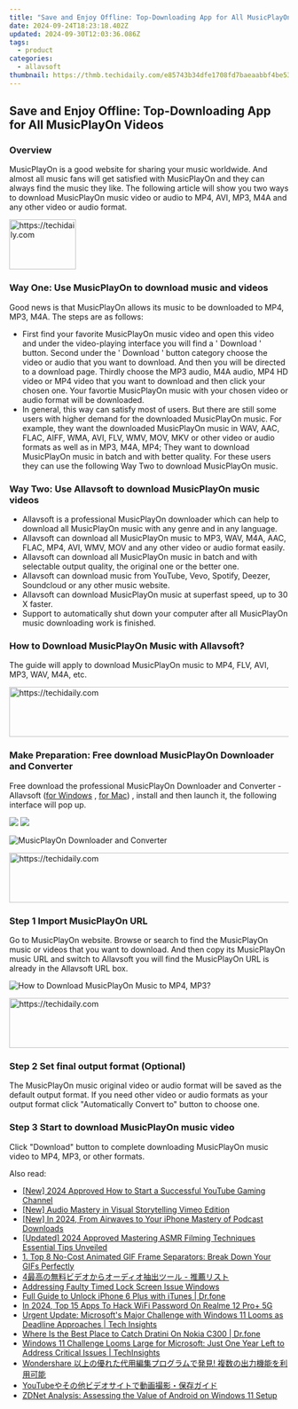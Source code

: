 ```yaml
---
title: "Save and Enjoy Offline: Top-Downloading App for All MusicPlayOn Videos"
date: 2024-09-24T18:23:18.402Z
updated: 2024-09-30T12:03:36.086Z
tags:
  - product
categories:
  - allavsoft
thumbnail: https://thmb.techidaily.com/e85743b34dfe1708fd7baeaabbf4be530a9d0acc972c34955c94cad23467f1e0.jpg
---
```


## Save and Enjoy Offline: Top-Downloading App for All MusicPlayOn Videos

### Overview

MusicPlayOn is a good website for sharing your music worldwide. And almost all music fans will get satisfied with MusicPlayOn and they can always find the music they like. The following article will show you two ways to download MusicPlayOn music video or audio to MP4, AVI, MP3, M4A and any other video or audio format.

<!-- affiliate ads begin -->
<a href="https://aligracehair.sjv.io/c/5597632/2135348/19272" target="_top" id="2135348">
  <img src="//a.impactradius-go.com/display-ad/19272-2135348" border="0" alt="https://techidaily.com" width="120" height="90"/>
</a>
<img height="0" width="0" src="https://aligracehair.sjv.io/i/5597632/2135348/19272" style="position:absolute;visibility:hidden;" border="0" />
<!-- affiliate ads end -->

### Way One: Use MusicPlayOn to download music and videos

Good news is that MusicPlayOn allows its music to be downloaded to MP4, MP3, M4A. The steps are as follows:

* First find your favorite MusicPlayOn music video and open this video and under the video-playing interface you will find a ' Download ' button. Second under the ' Download ' button category choose the video or audio that you want to download. And then you will be directed to a download page. Thirdly choose the MP3 audio, M4A audio, MP4 HD video or MP4 video that you want to download and then click your chosen one. Your favortie MusicPlayOn music with your chosen video or audio format will be downloaded.
* In general, this way can satisfy most of users. But there are still some users with higher demand for the downloaded MusicPlayOn music. For example, they want the downloaded MusicPlayOn music in WAV, AAC, FLAC, AIFF, WMA, AVI, FLV, WMV, MOV, MKV or other video or audio formats as well as in MP3, M4A, MP4; They want to download MusicPlayOn music in batch and with better quality. For these users they can use the following Way Two to download MusicPlayOn music.

### Way Two: Use Allavsoft to download MusicPlayOn music videos

* Allavsoft is a professional MusicPlayOn downloader which can help to download all MusicPlayOn music with any genre and in any language.
* Allavsoft can download all MusicPlayOn music to MP3, WAV, M4A, AAC, FLAC, MP4, AVI, WMV, MOV and any other video or audio format easily.
* Allavsoft can download all MusicPlayOn music in batch and with selectable output quality, the original one or the better one.
* Allavsoft can download music from YouTube, Vevo, Spotify, Deezer, Soundcloud or any other music website.
* Allavsoft can download MusicPlayOn music at superfast speed, up to 30 X faster.
* Support to automatically shut down your computer after all MusicPlayOn music downloading work is finished.

### How to Download MusicPlayOn Music with Allavsoft?

The guide will apply to download MusicPlayOn music to MP4, FLV, AVI, MP3, WAV, M4A, etc.

<!-- affiliate ads begin -->
<a href="https://appsumo.8odi.net/c/5597632/2037355/7443" target="_top" id="2037355">
  <img src="//a.impactradius-go.com/display-ad/7443-2037355" border="0" alt="https://techidaily.com" width="728" height="90"/>
</a>
<img height="0" width="0" src="https://appsumo.8odi.net/i/5597632/2037355/7443" style="position:absolute;visibility:hidden;" border="0" />
<!-- affiliate ads end -->

### Make Preparation: Free download MusicPlayOn Downloader and Converter

Free download the professional MusicPlayOn Downloader and Converter - Allavsoft ([for Windows](https://tools.techidaily.com/allavsoft/products/) , [for Mac](https://tools.techidaily.com/allavsoft/products/)) , install and then launch it, the following interface will pop up.

[![](https://www.allavsoft.com/how-to/../images/how-to/free-download-win.jpg)](https://tools.techidaily.com/allavsoft/products/) [![](https://www.allavsoft.com/how-to/../images/how-to/free-download-mac.jpg)](https://tools.techidaily.com/allavsoft/products/)

![MusicPlayOn Downloader and Converter](https://www.allavsoft.com/how-to/../images/allavsoft/screen-shot-600.jpg)

<!-- affiliate ads begin -->
<a href="https://smilemakers.pxf.io/c/5597632/2123899/26106" target="_top" id="2123899">
  <img src="//a.impactradius-go.com/display-ad/26106-2123899" border="0" alt="https://techidaily.com" width="728" height="90"/>
</a>
<img height="0" width="0" src="https://smilemakers.pxf.io/i/5597632/2123899/26106" style="position:absolute;visibility:hidden;" border="0" />
<!-- affiliate ads end -->

### Step 1 Import MusicPlayOn URL

Go to MusicPlayOn website. Browse or search to find the MusicPlayOn music or videos that you want to download. And then copy its MusicPlayOn music URL and switch to Allavsoft you will find the MusicPlayOn URL is already in the Allavsoft URL box.

![How to Download MusicPlayOn Music to MP4, MP3?](https://www.allavsoft.com/how-to/../images/how-to/download-rtmp-video/download-rtmp-video.jpg)

<!-- affiliate ads begin -->
<a href="https://dhgate.sjv.io/c/5597632/2106658/12108" target="_top" id="2106658">
  <img src="//a.impactradius-go.com/display-ad/12108-2106658" border="0" alt="https://techidaily.com" width="728" height="90"/>
</a>
<img height="0" width="0" src="https://dhgate.sjv.io/i/5597632/2106658/12108" style="position:absolute;visibility:hidden;" border="0" />
<!-- affiliate ads end -->

### Step 2 Set final output format (Optional)

The MusicPlayOn music original video or audio format will be saved as the default output format. If you need other video or audio formats as your output format click "Automatically Convert to" button to choose one.

### Step 3 Start to download MusicPlayOn music video

Click "Download" button to complete downloading MusicPlayOn music video to MP4, MP3, or other formats.

<ins class="adsbygoogle"
     style="display:block"
     data-ad-format="autorelaxed"
     data-ad-client="ca-pub-7571918770474297"
     data-ad-slot="1223367746"></ins>

<ins class="adsbygoogle"
     style="display:block"
     data-ad-client="ca-pub-7571918770474297"
     data-ad-slot="8358498916"
     data-ad-format="auto"
     data-full-width-responsive="true"></ins>

<span class="atpl-alsoreadstyle">Also read:</span>
<div><ul>
<li><a href="https://eaxpv-info.techidaily.com/new-2024-approved-how-to-start-a-successful-youtube-gaming-channel/"><u>[New] 2024 Approved How to Start a Successful YouTube Gaming Channel</u></a></li>
<li><a href="https://vimeo-videos.techidaily.com/new-audio-mastery-in-visual-storytelling-vimeo-edition/"><u>[New] Audio Mastery in Visual Storytelling Vimeo Edition</u></a></li>
<li><a href="https://fox-direct.techidaily.com/new-in-2024-from-airwaves-to-your-iphone-mastery-of-podcast-downloads/"><u>[New] In 2024, From Airwaves to Your iPhone Mastery of Podcast Downloads</u></a></li>
<li><a href="https://youtube-data.techidaily.com/ed-2024-approved-mastering-asmr-filming-techniques-essential-tips-unveiled/"><u>[Updated] 2024 Approved Mastering ASMR Filming Techniques Essential Tips Unveiled</u></a></li>
<li><a href="https://win-studio.techidaily.com/1-top-8-no-cost-animated-gif-frame-separators-break-down-your-gifs-perfectly/"><u>1. Top 8 No-Cost Animated GIF Frame Separators: Break Down Your GIFs Perfectly</u></a></li>
<li><a href="https://win-studio.techidaily.com/1726028844982-4/"><u>4最高の無料ビデオからオーディオ抽出ツール - 推薦リスト</u></a></li>
<li><a href="https://win11.techidaily.com/addressing-faulty-timed-lock-screen-issue-windows/"><u>Addressing Faulty Timed Lock Screen Issue Windows</u></a></li>
<li><a href="https://iphone-unlock.techidaily.com/full-guide-to-unlock-iphone-6-plus-with-itunes-drfone-by-drfone-ios/"><u>Full Guide to Unlock iPhone 6 Plus with iTunes | Dr.fone</u></a></li>
<li><a href="https://easy-unlock-android.techidaily.com/in-2024-top-15-apps-to-hack-wifi-password-on-realme-12-proplus-5g-by-drfone-android/"><u>In 2024, Top 15 Apps To Hack WiFi Password On Realme 12 Pro+ 5G</u></a></li>
<li><a href="https://win-studio.techidaily.com/urgent-update-microsofts-major-challenge-with-windows-11-looms-as-deadline-approaches-tech-insights/"><u>Urgent Update: Microsoft's Major Challenge with Windows 11 Looms as Deadline Approaches | Tech Insights</u></a></li>
<li><a href="https://android-pokemon-go.techidaily.com/where-is-the-best-place-to-catch-dratini-on-nokia-c300-drfone-by-drfone-virtual-android/"><u>Where Is the Best Place to Catch Dratini On Nokia C300 | Dr.fone</u></a></li>
<li><a href="https://win-studio.techidaily.com/windows-11-challenge-looms-large-for-microsoft-just-one-year-left-to-address-critical-issues-techinsights/"><u>Windows 11 Challenge Looms Large for Microsoft: Just One Year Left to Address Critical Issues | TechInsights</u></a></li>
<li><a href="https://win-studio.techidaily.com/1726029652963-wondershare/"><u>Wondershare 以上の優れた代用編集プログラムで発見! 複数の出力機能を利用可能</u></a></li>
<li><a href="https://win-studio.techidaily.com/1726027132587-youtube/"><u>YouTubeやその他ビデオサイトで動画撮影・保存ガイド</u></a></li>
<li><a href="https://win-studio.techidaily.com/zdnet-analysis-assessing-the-value-of-android-on-windows-11-setup/"><u>ZDNet Analysis: Assessing the Value of Android on Windows 11 Setup</u></a></li>
</ul></div>

